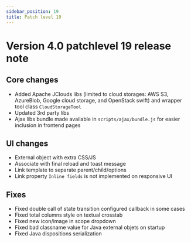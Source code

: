 ```yaml
---
sidebar_position: 19
title: Patch level 19
---
```


Version 4.0 patchlevel 19 release note
======================================

Core changes
------------

- Added Apache JClouds libs (limited to cloud storages: AWS S3, AzureBlob, Google cloud storage, and OpenStack swift)
  and wrapper tool class `CloudStorageTool`
- Updated 3rd party libs
- Ajax libs bundle made available in `scripts/ajax/bundle.js` for easier inclusion in frontend pages

UI changes
----------

- External object with extra CSS/JS
- Associate with final reload and toast message
- Link template to separate parent/child/options
- Link property `Inline fields` is not implemented on responsive UI

Fixes
-----

- Fixed double call of state transition configured callback in some cases
- Fixed total columns style on textual crosstab
- Fixed new icon/image in scope dropdown
- Fixed bad classname value for Java external objets on startup
- Fixed Java dispositions serialization
